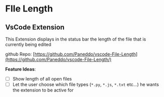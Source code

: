 # FIle Length
## VsCode Extension

This Extension displays in the status bar the length of the file that is currently being edited

github Repo: [https://github.com/Paneddo/vscode-File-Length](https://github.com/Paneddo/vscode-File-Length/)

**Feature Ideas**:
- [ ] Show length of all open files
- [ ] Let the user choose which file types (``*.py``, ``*.js``, ``*.txt`` etc...) he wants the extension to be active for
